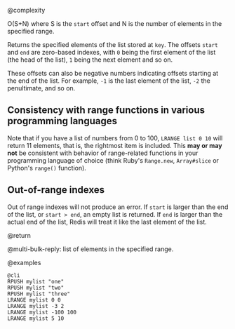 @complexity

O(S+N) where S is the `start` offset and N is the number of elements in the
specified range.

Returns the specified elements of the list stored at `key`.  The offsets
`start` and `end` are zero-based indexes, with `0` being the first element of
the list (the head of the list), `1` being the next element and so on.

These offsets can also be negative numbers indicating offsets starting at the
end of the list. For example, `-1` is the last element of the list, `-2` the
penultimate, and so on.

## Consistency with range functions in various programming languages

Note that if you have a list of numbers from 0 to 100, `LRANGE list 0 10` will
return 11 elements, that is, the rightmost item is included. This **may or may
not** be consistent with behavior of range-related functions in your
programming language of choice (think Ruby's `Range.new`, `Array#slice` or
Python's `range()` function).

## Out-of-range indexes

Out of range indexes will not produce an error. If `start` is larger than the
end of the list, or `start > end`, an empty list is returned.  If `end` is
larger than the actual end of the list, Redis will treat it like the last
element of the list.

@return

@multi-bulk-reply: list of elements in the specified range.

@examples

    @cli
    RPUSH mylist "one"
    RPUSH mylist "two"
    RPUSH mylist "three"
    LRANGE mylist 0 0
    LRANGE mylist -3 2
    LRANGE mylist -100 100
    LRANGE mylist 5 10

